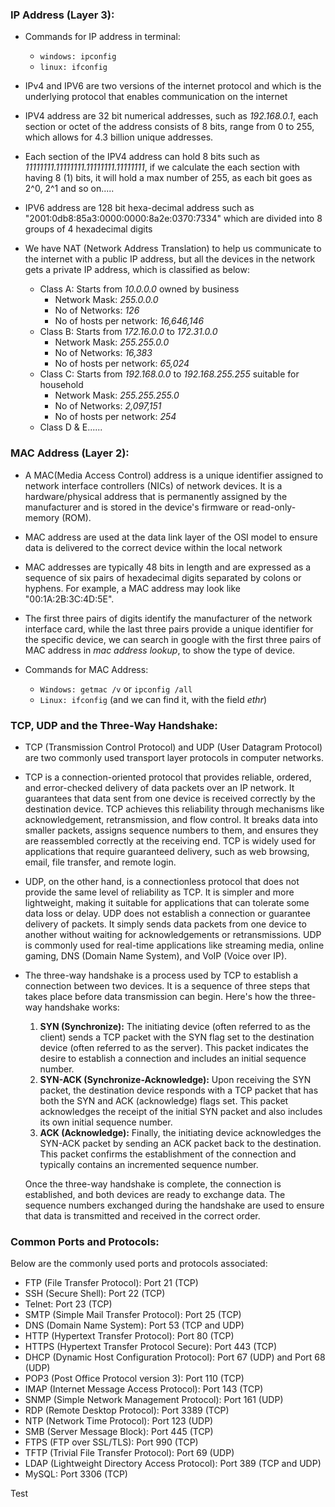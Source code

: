 
### IP Address (Layer 3):

- Commands for IP address in terminal:
	- `windows: ipconfig`
	- `linux: ifconfig`

- IPv4 and IPV6 are two versions of the internet protocol and which is the underlying protocol that enables communication on the internet

- IPV4 address are 32 bit numerical addresses, such as *192.168.0.1*, each section or octet of the address consists of 8 bits, range from 0 to 255, which allows for 4.3 billion unique addresses.

- Each section of the IPV4 address can hold 8 bits such as *11111111.11111111.11111111.11111111*, if we calculate the each section with having 8 (1) bits, it will hold a max number of 255, as each bit goes as 2^0, 2^1 and so on.....

- IPV6 address are 128 bit hexa-decimal address such as "2001:0db8:85a3:0000:0000:8a2e:0370:7334" which are divided into 8 groups of 4 hexadecimal digits

- We have NAT (Network Address Translation) to help us communicate to the internet with a public IP address, but all the devices in the network gets a private IP address, which is classified as below:
	- Class A: Starts from *10.0.0.0* owned by business 
		- Network Mask: *255.0.0.0*
		- No of Networks: *126*
		- No of hosts per network: *16,646,146*
	- Class B: Starts from *172.16.0.0* to *172.31.0.0*
		- Network Mask: *255.255.0.0*
		- No of Networks: *16,383*
		- No of hosts per network: *65,024*
	- Class C: Starts from *192.168.0.0* to *192.168.255.255* suitable for household
		- Network Mask: *255.255.255.0*
		- No of Networks: *2,097,151*
		- No of hosts per network: *254*
	- Class D & E......


### MAC Address (Layer 2):

- A MAC(Media Access Control) address is a unique identifier assigned to network interface controllers (NICs) of network devices. It is a hardware/physical address that is permanently assigned by the manufacturer and is stored in the device's firmware or read-only-memory (ROM).

- MAC address are used at the data link layer of the OSI model to ensure data is delivered to the correct device within the local network

- MAC addresses are typically 48 bits in length and are expressed as a sequence of six pairs of hexadecimal digits separated by colons or hyphens. For example, a MAC address may look like "00:1A:2B:3C:4D:5E". 

- The first three pairs of digits identify the manufacturer of the network interface card, while the last three pairs provide a unique identifier for the specific device, we can search in google with the first three pairs of MAC address in *mac address lookup*, to show the type of device.

- Commands for MAC Address:
	- `Windows: getmac /v` or `ipconfig /all`
	- `Linux: ifconfig` (and we can find it, with the field *ethr*)


### TCP, UDP and the Three-Way Handshake:

- TCP (Transmission Control Protocol) and UDP (User Datagram Protocol) are two commonly used transport layer protocols in computer networks.

- TCP is a connection-oriented protocol that provides reliable, ordered, and error-checked delivery of data packets over an IP network. It guarantees that data sent from one device is received correctly by the destination device. TCP achieves this reliability through mechanisms like acknowledgement, retransmission, and flow control. It breaks data into smaller packets, assigns sequence numbers to them, and ensures they are reassembled correctly at the receiving end. TCP is widely used for applications that require guaranteed delivery, such as web browsing, email, file transfer, and remote login.

- UDP, on the other hand, is a connectionless protocol that does not provide the same level of reliability as TCP. It is simpler and more lightweight, making it suitable for applications that can tolerate some data loss or delay. UDP does not establish a connection or guarantee delivery of packets. It simply sends data packets from one device to another without waiting for acknowledgements or retransmissions. UDP is commonly used for real-time applications like streaming media, online gaming, DNS (Domain Name System), and VoIP (Voice over IP).

- The three-way handshake is a process used by TCP to establish a connection between two devices. It is a sequence of three steps that takes place before data transmission can begin. Here's how the three-way handshake works:

	1. **SYN (Synchronize):** The initiating device (often referred to as the client) sends a TCP packet with the SYN flag set to the destination device (often referred to as the server). This packet indicates the desire to establish a connection and includes an initial sequence number.
	2. **SYN-ACK (Synchronize-Acknowledge):** Upon receiving the SYN packet, the destination device responds with a TCP packet that has both the SYN and ACK (acknowledge) flags set. This packet acknowledges the receipt of the initial SYN packet and also includes its own initial sequence number.
	3. **ACK (Acknowledge):** Finally, the initiating device acknowledges the SYN-ACK packet by sending an ACK packet back to the destination. This packet confirms the establishment of the connection and typically contains an incremented sequence number.

	Once the three-way handshake is complete, the connection is established, and both devices are ready to exchange data. The sequence numbers exchanged during the handshake are used to ensure that data is transmitted and received in the correct order.


### Common Ports and Protocols:

Below are the commonly used ports and protocols associated:
- FTP (File Transfer Protocol): Port 21 (TCP)
- SSH (Secure Shell): Port 22 (TCP)
- Telnet: Port 23 (TCP)
- SMTP (Simple Mail Transfer Protocol): Port 25 (TCP)
- DNS (Domain Name System): Port 53 (TCP and UDP)
- HTTP (Hypertext Transfer Protocol): Port 80 (TCP)
- HTTPS (Hypertext Transfer Protocol Secure): Port 443 (TCP)
- DHCP (Dynamic Host Configuration Protocol): Port 67 (UDP) and Port 68 (UDP)
- POP3 (Post Office Protocol version 3): Port 110 (TCP)
- IMAP (Internet Message Access Protocol): Port 143 (TCP)
- SNMP (Simple Network Management Protocol): Port 161 (UDP)
- RDP (Remote Desktop Protocol): Port 3389 (TCP)
- NTP (Network Time Protocol): Port 123 (UDP)
- SMB (Server Message Block): Port 445 (TCP)
- FTPS (FTP over SSL/TLS): Port 990 (TCP)
- TFTP (Trivial File Transfer Protocol): Port 69 (UDP)
- LDAP (Lightweight Directory Access Protocol): Port 389 (TCP and UDP)
- MySQL: Port 3306 (TCP)

Test